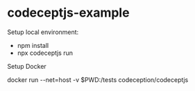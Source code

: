 # codeceptjs-example

Setup local environment:

- npm install
- npx codeceptjs run


Setup Docker

docker run --net=host -v $PWD:/tests codeception/codeceptjs
